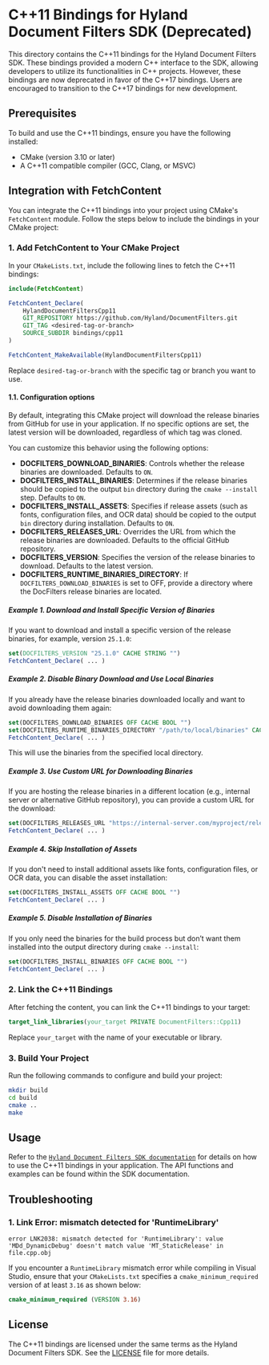 # C++11 Bindings for Hyland Document Filters SDK (Deprecated)

This directory contains the C++11 bindings for the Hyland Document Filters SDK. These bindings provided a modern C++ interface to the SDK, allowing developers to utilize its functionalities in C++ projects. However, these bindings are now deprecated in favor of the C++17 bindings. Users are encouraged to transition to the C++17 bindings for new development.

## Prerequisites

To build and use the C++11 bindings, ensure you have the following installed:

- CMake (version 3.10 or later)
- A C++11 compatible compiler (GCC, Clang, or MSVC)

## Integration with FetchContent

You can integrate the C++11 bindings into your project using CMake's `FetchContent` module. Follow the steps below to include the bindings in your CMake project:

### 1. Add FetchContent to Your CMake Project

In your `CMakeLists.txt`, include the following lines to fetch the C++11 bindings:

```cmake
include(FetchContent)

FetchContent_Declare(
    HylandDocumentFiltersCpp11
    GIT_REPOSITORY https://github.com/Hyland/DocumentFilters.git
    GIT_TAG <desired-tag-or-branch>
    SOURCE_SUBDIR bindings/cpp11
)

FetchContent_MakeAvailable(HylandDocumentFiltersCpp11)
```

Replace `desired-tag-or-branch` with the specific tag or branch you want to use.

#### 1.1. Configuration options

By default, integrating this CMake project will download the release binaries
from GitHub for use in your application. If no specific options are set, the
latest version will be downloaded, regardless of which tag was cloned.

You can customize this behavior using the following options:

- **DOCFILTERS_DOWNLOAD_BINARIES**: Controls whether the release binaries are
  downloaded. Defaults to `ON`.
- **DOCFILTERS_INSTALL_BINARIES**: Determines if the release binaries should be
  copied to the output `bin` directory during the `cmake --install` step.
  Defaults to `ON`.
- **DOCFILTERS_INSTALL_ASSETS**: Specifies if release assets (such as fonts,
  configuration files, and OCR data) should be copied to the output `bin`
  directory during installation. Defaults to `ON`.
- **DOCFILTERS_RELEASES_URL**: Overrides the URL from which the release binaries
  are downloaded. Defaults to the official GitHub repository.
- **DOCFILTERS_VERSION**: Specifies the version of the release binaries to
  download. Defaults to the latest version.
- **DOCFILTERS_RUNTIME_BINARIES_DIRECTORY**: If `DOCFILTERS_DOWNLOAD_BINARIES`
  is set to OFF, provide a directory where the DocFilters release binaries are
  located.

##### Example 1. Download and Install Specific Version of Binaries

If you want to download and install a specific version of the release binaries,
for example, version `25.1.0`:

```cmake
set(DOCFILTERS_VERSION "25.1.0" CACHE STRING "")
FetchContent_Declare( ... )
```

##### Example 2. Disable Binary Download and Use Local Binaries

If you already have the release binaries downloaded locally and want to avoid
downloading them again:

```cmake
set(DOCFILTERS_DOWNLOAD_BINARIES OFF CACHE BOOL "")
set(DOCFILTERS_RUNTIME_BINARIES_DIRECTORY "/path/to/local/binaries" CACHE STRING "")
FetchContent_Declare( ... )
```

This will use the binaries from the specified local directory.

##### Example 3. Use Custom URL for Downloading Binaries

If you are hosting the release binaries in a different location (e.g., internal
server or alternative GitHub repository), you can provide a custom URL for the
download:

```cmake
set(DOCFILTERS_RELEASES_URL "https://internal-server.com/myproject/releases" CACHE STRING "")
FetchContent_Declare( ... )
```

##### Example 4. Skip Installation of Assets

If you don't need to install additional assets like fonts, configuration files,
or OCR data, you can disable the asset installation:

```cmake
set(DOCFILTERS_INSTALL_ASSETS OFF CACHE BOOL "")
FetchContent_Declare( ... )
```

##### Example 5. Disable Installation of Binaries

If you only need the binaries for the build process but don’t want them
installed into the output directory during `cmake --install`:

```cmake
set(DOCFILTERS_INSTALL_BINARIES OFF CACHE BOOL "")
FetchContent_Declare( ... )
```

### 2. Link the C++11 Bindings

After fetching the content, you can link the C++11 bindings to your target:

```cmake
target_link_libraries(your_target PRIVATE DocumentFilters::Cpp11)
```

Replace `your_target` with the name of your executable or library.

### 3. Build Your Project

Run the following commands to configure and build your project:

```bash
mkdir build
cd build
cmake ..
make
```

## Usage

Refer to the [`Hyland Document Filters SDK
documentation`](https://docs.hyland.com/DocumentFilters/en_US/Print/index.html)
for details on how to use the C++11 bindings in your application. The API functions
and examples can be found within the SDK documentation.

## Troubleshooting

### 1. Link Error: mismatch detected for 'RuntimeLibrary'

```link
error LNK2038: mismatch detected for 'RuntimeLibrary': value 'MDd_DynamicDebug' doesn't match value 'MT_StaticRelease' in file.cpp.obj
```

If you encounter a `RuntimeLibrary` mismatch error while compiling in Visual
Studio, ensure that your `CMakeLists.txt` specifies a `cmake_minimum_required`
version of at least `3.16` as shown below:

```cmake
cmake_minimum_required (VERSION 3.16)
```

## License

The C++11 bindings are licensed under the same terms as the Hyland Document Filters SDK. See the [LICENSE](../../LICENSE.md) file for more details.
